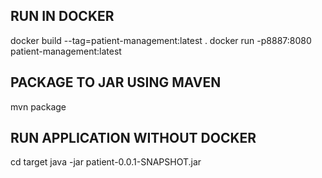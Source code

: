 
RUN IN DOCKER
---------------------------------------------
docker build --tag=patient-management:latest .
docker run -p8887:8080 patient-management:latest

PACKAGE TO JAR USING MAVEN
--------------------------------------------
mvn package

RUN APPLICATION WITHOUT DOCKER
--------------------------------------------
cd target
java -jar patient-0.0.1-SNAPSHOT.jar

